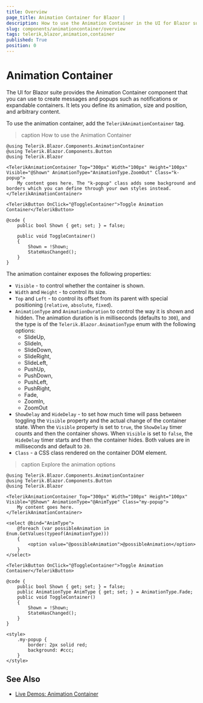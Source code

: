 ```yaml
---
title: Overview
page_title: Animation Container for Blazor |
description: How to use the Animation Container in the UI for Blazor suite to create messages and popups
slug: components/animationcontainer/overview
tags: telerik,blazor,animation,container
published: True
position: 0
---
```


# Animation Container

The UI for Blazor suite provides the Animation Container component that you can use to create messages and popups such as notifications or expandable containers. It lets you define its animation, size and position, and arbitrary content.

To use the animation container, add the `TelerikAnimationContainer` tag.

>caption How to use the Animation Container

````CSHTML
@using Telerik.Blazor.Components.AnimationContainer
@using Telerik.Blazor.Components.Button
@using Telerik.Blazor

<TelerikAnimationContainer Top="300px" Width="100px" Height="100px" Visible="@Shown" AnimationType="AnimationType.ZoomOut" Class="k-popup">
	My content goes here. The "k-popup" class adds some background and borders which you can define through your own styles instead.
</TelerikAnimationContainer>

<TelerikButton OnClick="@ToggleContainer">Toggle Animation Container</TelerikButton>

@code {
	public bool Shown { get; set; } = false;

	public void ToggleContainer()
	{
		Shown = !Shown;
		StateHasChanged();
	}
}
````

The animation container exposes the following properties:

* `Visible` - to control whether the container is shown.
* `Width` and `Height` - to control its size.
* `Top` and `Left` - to control its offset from its parent with special positioning (`relative`, `absolute`, `fixed`).
* `AnimationType` and `AnimationDuration` to control the way it is shown and hidden. The animation duration is in milliseconds (defaults to `300`), and the type is of the `Telerik.Blazor.AnimationType` enum with the following options:
	* SlideUp,
	* SlideIn,
	* SlideDown,
	* SlideRight,
	* SlideLeft,
	* PushUp,
	* PushDown,
	* PushLeft,
	* PushRight,
	* Fade,
	* ZoomIn,
	* ZoomOut
* `ShowDelay` and `HideDelay` - to set how much time will pass between toggling the `Visible` property and the actual change of the container state. When the `Visible` property is set to `true`, the `ShowDelay` timer counts and then the container shows. When `Visible` is set to `false`, the `HideDelay` timer starts and then the container hides. Both values are in milliseconds and default to `20`.
* `Class` - a CSS class rendered on the container DOM element.

>caption Explore the animation options

````
@using Telerik.Blazor.Components.AnimationContainer
@using Telerik.Blazor.Components.Button
@using Telerik.Blazor

<TelerikAnimationContainer Top="300px" Width="100px" Height="100px" Visible="@Shown" AnimationType="@AnimType" Class="my-popup">
	My content goes here.
</TelerikAnimationContainer>

<select @bind="AnimType">
	@foreach (var possibleAnimation in Enum.GetValues(typeof(AnimationType)))
	{
		<option value="@possibleAnimation">@possibleAnimation</option>
	}
</select>

<TelerikButton OnClick="@ToggleContainer">Toggle Animation Container</TelerikButton>

@code {
	public bool Shown { get; set; } = false;
	public AnimationType AnimType { get; set; } = AnimationType.Fade;
	public void ToggleContainer()
	{
		Shown = !Shown;
		StateHasChanged();
	}
}

<style>
	.my-popup {
		border: 2px solid red;
		background: #ccc;
	}
</style>
````

## See Also

  * [Live Demos: Animation Container](https://demos.telerik.com/blazor-ui/animationcontainer/index)
